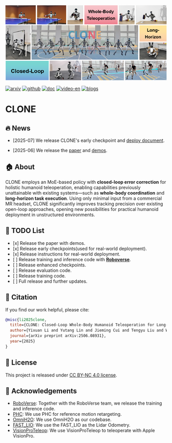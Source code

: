 [![demo](./resources/teaser.png "demo")](https://player.vimeo.com/video/1092360484?h=1c4f4e6711)
<div id="top" align="left">

[![arxiv](https://img.shields.io/badge/arXiv%202506.08931-red?logo=arxiv)](https://arxiv.org/abs/2506.08931)
[![github](https://img.shields.io/badge/Project-0065D3?logo=rocket&logoColor=white)](https://humanoid-clone.github.io/)
[![doc](https://img.shields.io/badge/Document-FFA500?logo=readthedocs&logoColor=white)](https://github.com/humanoid-clone/CLONE/blob/main/README.md)
[![video-en](https://img.shields.io/badge/Video-Vimeo-D33847)](https://player.vimeo.com/video/1092360484?h=1c4f4e6711)
[![blogs](https://img.shields.io/badge/Blogs-Deployment-da282a)](https://yutang-lin.github.io/blog/)
</div>

# CLONE

## 🔥 News

- \[2025-07\] We release CLONE's early checkpoint and [deploy document](https://github.com/humanoid-clone/CLONE/blob/main/deploy/README.md).

- \[2025-06\] We release the [paper](https://arxiv.org/abs/2506.08931) and [demos]().




## 🏠 About

<!-- ![Teaser](assets/teaser.jpg) -->

CLONE employs an MoE-based policy with <b>closed-loop error correction</b> for holistic humanoid teleoperation, enabling capabilities previously unattainable with existing systems—such as <b>whole-body coordination</b> and <b>long-horizon task execution</b>.
Using only minimal input from a commercial MR headset, CLONE significantly improves tracking precision over existing open-loop approaches, opening new possibilities for practical humanoid deployment in unstructured environments.







<!-- ## 📚 Getting Started

### Prerequisites


### Installation


### Training and Deployment -->








## 📝 TODO List

- \[x\] Release the paper with demos.
- \[x\] Release early checkpoints(used for real-world deployment).
- \[x\] Release instructions for real-world deployment.
- \[ \] Release training and inference code with [**Roboverse**](https://github.com/RoboVerseOrg/RoboVerse).
- \[ \] Release enhanced checkpoints.
- \[ \] Release evaluation code.
- \[ \] Release training code.
- \[ \] Full release and further updates.


## 🔗 Citation

If you find our work helpful, please cite:

```bibtex
@misc{li2025clone,
  title={CLONE: Closed-Loop Whole-Body Humanoid Teleoperation for Long-Horizon Tasks}, 
  author={Yixuan Li and Yutang Lin and Jieming Cui and Tengyu Liu and Wei Liang and Yixin Zhu and Siyuan Huang},
  journal={arXiv preprint arXiv:2506.08931}, 
  year={2025}
}
```

</details>

## 📄 License

This project is released under [CC BY-NC 4.0 license](https://creativecommons.org/licenses/by-nc/4.0/deed.en).


## 👏 Acknowledgements
- [RoboVerse](https://github.com/RoboVerseOrg/RoboVerse): Together with the RoboVerse team, we release the training and inference code.
- [PHC](https://github.com/ZhengyiLuo/PHC): We use PHC for reference motion retargeting.
- [OmniH2O](https://github.com/LeCAR-Lab/human2humanoid): We use OmniH2O as our codebase.
- [FAST_LIO](https://github.com/LeCAR-Lab/human2humanoid): We use the FAST_LIO as the Lidar Odometry.
- [VisionProTeleop](https://github.com/Improbable-AI/VisionProTeleop): We use VisionProTeleop to teleoperate with Apple VisionPro.
